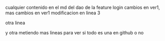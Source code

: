 cualquier contenido en el md del dao de la feature login
cambios en ver1, mas cambios en ver1
modificacion en linea 3

otra linea

y otra
metiendo mas lineas para ver si todo es una en github o no